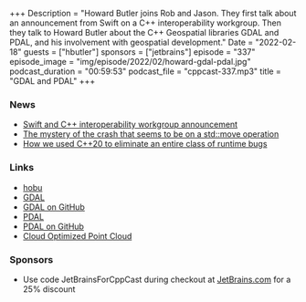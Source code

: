 +++
Description = "Howard Butler joins Rob and Jason. They first talk about an announcement from Swift on a C++ interoperability workgroup. Then they talk to Howard Butler about the C++ Geospatial libraries GDAL and PDAL, and his involvement with geospatial development."
Date = "2022-02-18"
guests = ["hbutler"]
sponsors = ["jetbrains"]
episode = "337"
episode_image = "img/episode/2022/02/howard-gdal-pdal.jpg"
podcast_duration = "00:59:53"
podcast_file = "cppcast-337.mp3"
title = "GDAL and PDAL"
+++

### News ###

 - [Swift and C++ interoperability workgroup announcement](https://forums.swift.org/t/swift-and-c-interoperability-workgroup-announcement/54998)
 - [The mystery of the crash that seems to be on a std::move operation](https://devblogs.microsoft.com/oldnewthing/20220120-00/?p=106178)
 - [How we used C++20 to eliminate an entire class of runtime bugs](https://devblogs.microsoft.com/cppblog/how-we-used-cpp20-to-eliminate-an-entire-class-of-runtime-bugs/)

### Links ###

 - [hobu](https://hobu.co/)
 - [GDAL](https://gdal.org/)
 - [GDAL on GitHub](https://github.com/OSGeo/gdal)
 - [PDAL](http://pdal.io/)
 - [PDAL on GitHub](https://github.com/PDAL/PDAL)
 - [Cloud Optimized Point Cloud](https://copc.io/)

### Sponsors ###

- Use code JetBrainsForCppCast during checkout at [JetBrains.com](https://jb.gg/cppcast) for a 25% discount

